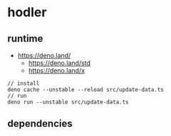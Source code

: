 # hodler 


## runtime
- https://deno.land/
  - https://deno.land/std
  - https://deno.land/x

```
// install
deno cache --unstable --reload src/update-data.ts 
// run
deno run --unstable src/update-data.ts
```

## dependencies
